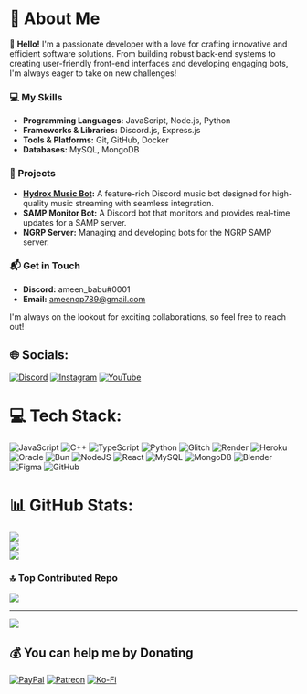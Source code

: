 # 💫 About Me

👋 **Hello!** I'm a passionate developer with a love for crafting innovative and efficient software solutions. From building robust back-end systems to creating user-friendly front-end interfaces and developing engaging bots, I'm always eager to take on new challenges!

### 💻 My Skills
- **Programming Languages:** JavaScript, Node.js, Python
- **Frameworks & Libraries:** Discord.js, Express.js
- **Tools & Platforms:** Git, GitHub, Docker
- **Databases:** MySQL, MongoDB

### 🚀 Projects
- **[Hydrox Music Bot](https://github.com/yourusername/hydrox-music-bot):** A feature-rich Discord music bot designed for high-quality music streaming with seamless integration.
- **SAMP Monitor Bot:** A Discord bot that monitors and provides real-time updates for a SAMP server.
- **NGRP Server:** Managing and developing bots for the NGRP SAMP server.

### 📬 Get in Touch
- **Discord:** ameen_babu#0001
- **Email:** ameenop789@gmail.com

I'm always on the lookout for exciting collaborations, so feel free to reach out!

## 🌐 Socials:
[![Discord](https://img.shields.io/badge/Discord-%237289DA.svg?logo=discord&logoColor=white)](https://discord.gg/https://discord.com/users/880691136925147146) [![Instagram](https://img.shields.io/badge/Instagram-%23E4405F.svg?logo=Instagram&logoColor=white)](https://instagram.com/am.e.en) [![YouTube](https://img.shields.io/badge/YouTube-%23FF0000.svg?logo=YouTube&logoColor=white)](https://youtube.com/@https://www.youtube.com/@gaming_squawk) 

# 💻 Tech Stack:
![JavaScript](https://img.shields.io/badge/javascript-%23323330.svg?style=for-the-badge&logo=javascript&logoColor=%23F7DF1E) ![C++](https://img.shields.io/badge/c++-%2300599C.svg?style=for-the-badge&logo=c%2B%2B&logoColor=white) ![TypeScript](https://img.shields.io/badge/typescript-%23007ACC.svg?style=for-the-badge&logo=typescript&logoColor=white) ![Python](https://img.shields.io/badge/python-3670A0?style=for-the-badge&logo=python&logoColor=ffdd54) ![Glitch](https://img.shields.io/badge/glitch-%233333FF.svg?style=for-the-badge&logo=glitch&logoColor=white) ![Render](https://img.shields.io/badge/Render-%46E3B7.svg?style=for-the-badge&logo=render&logoColor=white) ![Heroku](https://img.shields.io/badge/heroku-%23430098.svg?style=for-the-badge&logo=heroku&logoColor=white) ![Oracle](https://img.shields.io/badge/Oracle-F80000?style=for-the-badge&logo=oracle&logoColor=white) ![Bun](https://img.shields.io/badge/Bun-%23000000.svg?style=for-the-badge&logo=bun&logoColor=white) ![NodeJS](https://img.shields.io/badge/node.js-6DA55F?style=for-the-badge&logo=node.js&logoColor=white) ![React](https://img.shields.io/badge/react-%2320232a.svg?style=for-the-badge&logo=react&logoColor=%2361DAFB) ![MySQL](https://img.shields.io/badge/mysql-4479A1.svg?style=for-the-badge&logo=mysql&logoColor=white) ![MongoDB](https://img.shields.io/badge/MongoDB-%234ea94b.svg?style=for-the-badge&logo=mongodb&logoColor=white) ![Blender](https://img.shields.io/badge/blender-%23F5792A.svg?style=for-the-badge&logo=blender&logoColor=white) ![Figma](https://img.shields.io/badge/figma-%23F24E1E.svg?style=for-the-badge&logo=figma&logoColor=white) ![GitHub](https://img.shields.io/badge/github-%23121011.svg?style=for-the-badge&logo=github&logoColor=white)
# 📊 GitHub Stats:
![](https://github-readme-stats.vercel.app/api?username=Ameen-Babu&theme=dark&hide_border=false&include_all_commits=false&count_private=false)<br/>
![](https://github-readme-streak-stats.herokuapp.com/?user=Ameen-Babu&theme=dark&hide_border=false)<br/>
![](https://github-readme-stats.vercel.app/api/top-langs/?username=Ameen-Babu&theme=dark&hide_border=false&include_all_commits=false&count_private=false&layout=compact)

### 🔝 Top Contributed Repo
![](https://github-contributor-stats.vercel.app/api?username=Ameen-Babu&limit=5&theme=dark&combine_all_yearly_contributions=true)

---
[![](https://visitcount.itsvg.in/api?id=Ameen-Babu&icon=0&color=4)](https://visitcount.itsvg.in)

  ## 💰 You can help me by Donating
  [![PayPal](https://img.shields.io/badge/PayPal-00457C?style=for-the-badge&logo=paypal&logoColor=white)](https://paypal.me/AmeenAbdul) [![Patreon](https://img.shields.io/badge/Patreon-F96854?style=for-the-badge&logo=patreon&logoColor=white)](https://patreon.com/AMEEN_BABU) [![Ko-Fi](https://img.shields.io/badge/Ko--fi-F16061?style=for-the-badge&logo=ko-fi&logoColor=white)](https://ko-fi.com/ko-fi.com/ameenbabu) 

  
